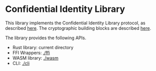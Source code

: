 # Confidential Identity Library

This library implements the Confidential Identity Library protocol, as described
[here][wiki_main_design]. The cryptographic building blocks are described
[here][wiki_crypto_design].


The library provides the following APIs.
- Rust library: current directory
- FFI Wrappers: [./ffi][ffi]
- WASM library: [./wasm][wasm]
- CLI: [./cli][cli]

[wiki_main_design]: https://polymesh.atlassian.net/wiki/spaces/PC/pages/172523576/Asset+Granularity+Unique+Identity
[wiki_crypto_design]: https://polymesh.atlassian.net/wiki/spaces/CE/pages/202571817/Claim+Proof+Prototype
[ffi]: /confidential-identity/ffi/
[wasm]: /confidential-identity/wasm/
[cli]: /confidential-identity/clil/
